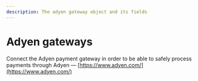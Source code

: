 ```yaml
---
description: The adyen gateway object and its fields
---
```


# Adyen gateways

Connect the Adyen payment gateway in order to be able to safely process payments through Adyen — [https://www.adyen.com/](https://www.adyen.com/)

